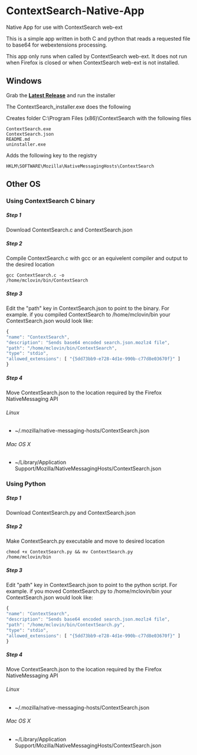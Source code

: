 # ContextSearch-Native-App
Native App for use with ContextSearch web-ext

This is a simple app written in both C and python that reads a requested file to base64 for webextensions processing.

This app only runs when called by ContextSearch web-ext.  It does not run when Firefox is closed or when ContextSearch web-ext is not installed.

## Windows
Grab the <b>[Latest Release](https://github.com/ssborbis/ContextSearch-Native-App/releases)</b> and run the installer

The ContextSearch_installer.exe does the following

Creates folder C:\Program Files (x86)\ContextSearch with the following files

    ContextSearch.exe
    ContextSearch.json
    README.md
    uninstaller.exe

Adds the following key to the registry

<code>HKLM\SOFTWARE\Mozilla\NativeMessagingHosts\ContextSearch</code>

## Other OS

### Using ContextSearch C binary 
##### Step 1
Download ContextSearch.c and ContextSearch.json
##### Step 2
Compile ContextSearch.c with gcc or an equivelent compiler and output to the desired location

<code>gcc ContextSearch.c -o /home/mclovin/bin/ContextSearch</code>
##### Step 3
Edit the "path" key in ContextSearch.json to point to the binary.  For example. if you compiled ContextSearch to  /home/mclovin/bin your ContextSearch.json would look like:

```javascript
{
"name": "ContextSearch",
"description": "Sends base64 encoded search.json.mozlz4 file",
"path": "/home/mclovin/bin/ContextSearch",
"type": "stdio",
"allowed_extensions": [ "{5dd73bb9-e728-4d1e-990b-c77d8e03670f}" ]
}
```
##### Step 4
Move ContextSearch.json to the location required by the Firefox NativeMessaging API

###### Linux
* ~/.mozilla/native-messaging-hosts/ContextSearch.json

###### Mac OS X
* ~/Library/Application Support/Mozilla/NativeMessagingHosts/ContextSearch.json

### Using Python 
##### Step 1
Download ContextSearch.py and ContextSearch.json
##### Step 2
Make ContextSearch.py executable and move to desired location

<code>chmod +x ContextSearch.py && mv ContextSearch.py /home/mclovin/bin</code>
##### Step 3
Edit "path" key in ContextSearch.json to point to the python script.  For example. if you moved ContextSearch.py to  /home/mclovin/bin your ContextSearch.json would look like:

```javascript
{
"name": "ContextSearch",
"description": "Sends base64 encoded search.json.mozlz4 file",
"path": "/home/mclovin/bin/ContextSearch.py",
"type": "stdio",
"allowed_extensions": [ "{5dd73bb9-e728-4d1e-990b-c77d8e03670f}" ]
}
```

##### Step 4
Move ContextSearch.json to the location required by the Firefox NativeMessaging API

###### Linux
* ~/.mozilla/native-messaging-hosts/ContextSearch.json

###### Mac OS X
* ~/Library/Application Support/Mozilla/NativeMessagingHosts/ContextSearch.json

